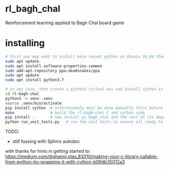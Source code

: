 # rl_bagh_chal
Reinforcement learning applied to Bagh Chal board game


# installing
```bash
# first you may want to install more recent python on Ubuntu 16.04 than it has built in:
sudo apt update
sudo apt install software-properties-common
sudo add-apt-repository ppa:deadsnakes/ppa
sudo apt update
sudo apt install python3.7

# in any case, then create a python3 virtual env and install cython in it:
cd rl-bagh-chal
python3 -m venv .venv 
source .venv/bin/activate
pip install cython  # unfortunately must be done manually first before installing rl-bagh-chal
make                # build the rl-bagh-chal C and cython code
pip install .       # now install py_bagh_chal and the rest of its dependencies
python run_unit_tests.py   # run the unit tests to ensure all ready to go
```

TODO:
- still fussing with Sphinx autodoc


with thanks for hints in getting started to:
<https://medium.com/@shamir.stav_83310/making-your-c-library-callable-from-python-by-wrapping-it-with-cython-b09db35012a3>

